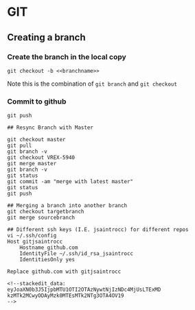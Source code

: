 # GIT
## Creating a branch
### Create the branch in the local copy
```
git checkout -b <<branchname>>
```
Note this is the combination of `git branch` and `git checkout`
### Commit to github
```
git push 

## Resync Branch with Master

git checkout master
git pull
git branch -v
git checkout VREX-5940
git merge master
git branch -v
git status
git commit -am "merge with latest master"
git status
git push

## Merging a branch into another branch
git checkout targetbranch
git merge sourcebranch

## Different ssh keys (I.E. jsaintrocc) for different repos
vi ~/.ssh/config
Host gitjsaintrocc
    Hostname github.com
    IdentityFile ~/.ssh/id_rsa_jsaintrocc
    IdentitiesOnly yes

Replace github.com with gitjsaintrocc

<!--stackedit_data:
eyJoaXN0b3J5IjpbMTU1OTI2OTAzNywtNjIzNDc4MjUsLTExMD
kzMTk2MCwyODAyMzk0MTEsMTk2NTg3OTA4OV19
-->